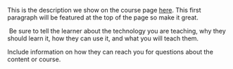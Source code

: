 This is the description we show on the course page [here](https://lab.github.com/AlonsoNarvaez/machine-learning-with-phyton). This first paragraph will be featured at the top of the page so make it great.
​

​
Be sure to tell the learner about the technology you are teaching, why they should learn it, how they can use it, and what you will teach them.
​


Include information on how they can reach you for questions about the content or course. 